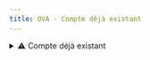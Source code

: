 ```yaml
---
title: OVA - Compte déjà existant
---
```


<details>

<summary><span data-gb-custom-inline data-tag="emoji" data-code="26a0">⚠️</span> Compte déjà existant</summary>

* **Déclencheur :** Tentative de création de compte avec une adresse déjà enregistrée
* **Expéditeur :** nepasrepondre@vao.social.gouv.fr
* **Destinataire** : Utilisateur ayant déjà le compte associé à l'adresse email
* **Object du mail** : Portail VAO - Votre compte existe déjà
* **Contenu du mail** :&#x20;

```
Bonjour,

Une tentative de création de compte a été faite avec cette adresse e-mail sur VAO.

Nous vous rappelons que cette adresse e-mail est déjà associée à un compte existant.  
Si vous avez oublié votre mot de passe, vous pouvez le réinitialiser ici :

➡️ [Lien sécurisé vers la réinitialisation de mot de passe]

Si ce n'était pas vous, vous pouvez ignorer cet e-mail.  
Aucune action n’est requise de votre part.

Merci,  
L’équipe [Nom de l'application]
```

<figure><img src="../assets/Capture d’écran 2025-06-20 à 14.18.30.png" alt=""><figcaption></figcaption></figure>

</details>
